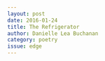 ```yaml
---
layout: post 
date: 2016-01-24
title: The Refrigerator
author: Danielle Lea Buchanan
category: poetry
issue: edge
---
```

